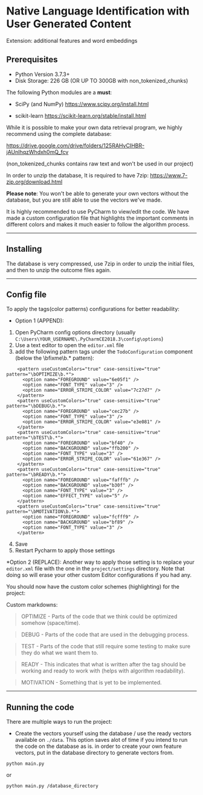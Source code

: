 # Native Language Identification with User Generated Content

Extension: additional features and word embeddings

## Prerequisites

* Python Version 3.7.3+
* Disk Storage: 226 GB (OR UP TO 300GB with non_tokenized_chunks)

The following Python modules are a **must**:

* SciPy (and NumPy) <https://www.scipy.org/install.html>

* scikit-learn <https://scikit-learn.org/stable/install.html>

While it is possible to make your own data retrieval program, we highly recommend using the complete database:

<https://drive.google.com/drive/folders/125RAHvCIHBR-jAUnIhqzWhdxh0mQ_fcv>

(non_tokenized_chunks contains raw text and won't be used in our project)

In order to unzip the database, It is required to have 7zip: <https://www.7-zip.org/download.html>

**Please note**: You won't be able to generate your own vectors without the database, but you are still able to use the vectors we've made.

It is highly recommended to use PyCharm to view/edit the code. We have made a custom configuration file that highlights the important comments in different colors and makes it much easier to follow the algorithm process.

--------------------------------------------------------------------------------

## Installing

The database is very compressed, use 7zip in order to unzip the initial files, and then to unzip the outcome files again.

--------------------------------------------------------------------------------

## Config file

To apply the tags(color patterns) configurations for better readability:

* Option 1 (APPEND):
1. Open PyCharm config options directory (usually `C:\Users\YOUR_USERNAME\.PyCharmCE2018.3\config\options`)
2. Use a text editor to open the `editor.xml` file
3. add the following pattern tags under the `TodoConfiguration` component (below the \bfixme\b.* pattern):

```
	<pattern useCustomColors="true" case-sensitive="true" pattern="\bOPTIMIZE\b.*">
	  <option name="FOREGROUND" value="6e05f1" />
	  <option name="FONT_TYPE" value="3" />
	  <option name="ERROR_STRIPE_COLOR" value="7c27d7" />
	</pattern>
	<pattern useCustomColors="true" case-sensitive="true" pattern="\bDEBUG\b.*">
	  <option name="FOREGROUND" value="cec27b" />
	  <option name="FONT_TYPE" value="3" />
	  <option name="ERROR_STRIPE_COLOR" value="e3e081" />
	</pattern>
	<pattern useCustomColors="true" case-sensitive="true" pattern="\bTEST\b.*">
	  <option name="FOREGROUND" value="bf40" />
	  <option name="BACKGROUND" value="ffb200" />
	  <option name="FONT_TYPE" value="3" />
	  <option name="ERROR_STRIPE_COLOR" value="61e367" />
	</pattern>
	<pattern useCustomColors="true" case-sensitive="true" pattern="\bREADY\b.*">
	  <option name="FOREGROUND" value="fafffb" />
	  <option name="BACKGROUND" value="b30f" />
	  <option name="FONT_TYPE" value="3" />
	  <option name="EFFECT_TYPE" value="5" />
	</pattern>
	<pattern useCustomColors="true" case-sensitive="true" pattern="\bMOTIVATION\b.*">
	  <option name="FOREGROUND" value="fcfff9" />
	  <option name="BACKGROUND" value="bf89" />
	  <option name="FONT_TYPE" value="3" />
	</pattern>
```

4. Save
5. Restart Pycharm to apply those settings

*Option 2 (REPLACE):
Another way to apply those setting is to replace your `editor.xml` file with the one in the `project/settings` directory. Note that doing so will erase your other custom Editor configurations if you had any.

You should now have the custom color schemes (highlighting) for the project:

Custom markdowns:

> OPTIMIZE - Parts of the code that we think could be optimized somehow (space/time).

> DEBUG - Parts of the code that are used in the debugging process.

> TEST - Parts of the code that still require some testing to make sure they do what we want them to.

> READY - This indicates that what is written after the tag should be working and ready to work with (helps with algorithm readability).

> MOTIVATION - Something that is yet to be implemented.

--------------------------------------------------------------------------------

## Running the code

There are multiple ways to run the project:

* Create the vectors yourself using the database / use the ready vectors
available on `./data`. This option saves alot of time if you intend to run the code on the database as is.
in order to create your own feature vectors, put in the database directory to generate vectors from.
```
python main.py 
```
or
```
python main.py /database_directory
```
